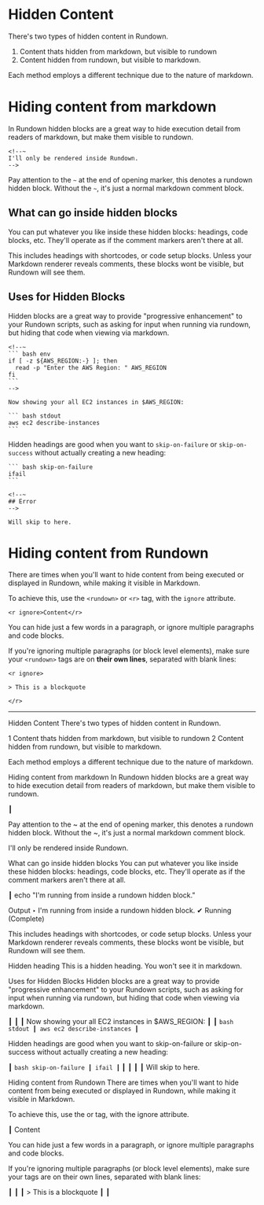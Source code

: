 # Hidden Content

There's two types of hidden content in Rundown.

1. Content thats hidden from markdown, but visible to rundown
2. Content hidden from rundown, but visible to markdown.

Each method employs a different technique due to the nature of markdown.

# Hiding content from markdown

In Rundown hidden blocks are a great way to hide execution detail from readers of markdown, but make them visible to rundown.

    <!--~
    I'll only be rendered inside Rundown.
    -->

Pay attention to the `~` at the end of opening marker, this denotes a rundown hidden block. Without the `~`, it's just a normal markdown comment block.

<!--~
I'll only be rendered inside Rundown.
-->

## What can go inside hidden blocks

You can put whatever you like inside these hidden blocks: headings, code blocks, etc. They'll operate as if the comment markers aren't there at all.

<!--~
``` bash reveal stdout
echo "I'm running from inside a rundown hidden block."
```
-->

This includes headings with shortcodes, or code setup blocks. Unless your Markdown renderer reveals comments, these blocks wont be visible, but Rundown will see them.

<!--~
## Hidden heading <r label=hidden>

This is a hidden heading. You won't see it in markdown.
-->

## Uses for Hidden Blocks

Hidden blocks are a great way to provide "progressive enhancement" to your Rundown scripts, such as asking for input when running via rundown, but hiding that code when viewing via markdown.

    <!--~ 
    ``` bash env
    if [ -z ${AWS_REGION:-} ]; then
      read -p "Enter the AWS Region: " AWS_REGION
    fi
    ```
    -->

    Now showing your all EC2 instances in $AWS_REGION:

    ``` bash stdout
    aws ec2 describe-instances
    ```

Hidden headings are good when you want to `skip-on-failure` or `skip-on-success` without actually creating a new heading:

    ``` bash skip-on-failure
    ifail
    ```

    <!--~
    ## Error
    -->

    Will skip to here.

# Hiding content from Rundown

There are times when you'll want to hide content from being executed or displayed in Rundown, while making it visible in Markdown.

To achieve this, use the `<rundown>` or `<r>` tag, with the `ignore` attribute.

    <r ignore>Content</r>

You can hide just a few words in a paragraph, or ignore multiple paragraphs and code blocks.

If you're ignoring multiple paragraphs (or block level elements), make sure your `<rundown>` tags are on **their own lines**, separated with blank lines:

    <r ignore>

    > This is a blockquote

    </r>



-----

Hidden Content
There's two types of hidden content in Rundown.

1 Content thats hidden from markdown, but visible to rundown
2 Content hidden from rundown, but visible to markdown.

Each method employs a different technique due to the nature of markdown.

Hiding content from markdown
In Rundown hidden blocks are a great way to hide execution detail from readers
of markdown, but make them visible to rundown.

 ┃ <!--~
 ┃ I'll only be rendered inside Rundown.
 ┃ -->
 
Pay attention to the ~ at the end of opening marker, this denotes a rundown
hidden block. Without the ~, it's just a normal markdown comment block.

I'll only be rendered inside Rundown.

  What can go inside hidden blocks
  You can put whatever you like inside these hidden blocks: headings, code
  blocks, etc. They'll operate as if the comment markers aren't there at all.

   ┃ echo "I'm running from inside a rundown hidden block."

  Output
  ‣ I'm running from inside a rundown hidden block.
  ✔ Running (Complete)

  This includes headings with shortcodes, or code setup blocks. Unless your
  Markdown renderer reveals comments, these blocks wont be visible, but Rundown
  will see them.

  Hidden heading 
  This is a hidden heading. You won't see it in markdown.

  Uses for Hidden Blocks
  Hidden blocks are a great way to provide "progressive enhancement" to your
  Rundown scripts, such as asking for input when running via rundown, but hiding
  that code when viewing via markdown.

   ┃ <!--~ 
   ┃ ``` bash env
   ┃ if [ -z ${AWS_REGION:-} ]; then
   ┃   read -p "Enter the AWS Region: " AWS_REGION
   ┃ fi
   ┃ ```
   ┃ -->
   ┃ 
   ┃ Now showing your all EC2 instances in $AWS_REGION:
   ┃ 
   ┃ ``` bash stdout
   ┃ aws ec2 describe-instances
   ┃ ```

  Hidden headings are good when you want to skip-on-failure or skip-on-success
  without actually creating a new heading:

   ┃ ``` bash skip-on-failure
   ┃ ifail
   ┃ ```
   ┃ 
   ┃ <!--~
   ┃ ## Error
   ┃ -->
   ┃ 
   ┃ Will skip to here.

Hiding content from Rundown
There are times when you'll want to hide content from being executed or
displayed in Rundown, while making it visible in Markdown.

To achieve this, use the <rundown> or <r> tag, with the ignore attribute.

 ┃ <r ignore>Content</r>

You can hide just a few words in a paragraph, or ignore multiple paragraphs and
code blocks.

If you're ignoring multiple paragraphs (or block level elements), make sure your
<rundown> tags are on their own lines, separated with blank lines:

 ┃ <r ignore>
 ┃ 
 ┃ > This is a blockquote
 ┃ 
 ┃ </r>
